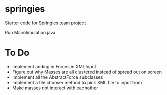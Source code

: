 springies
=========

Starter code for Springies team project

Run MainSimulation.java 

To Do
=====
* Implement adding in Forces in XMLInput
* Figure out why Masses are all clustered instead of spread out on screen
* Implement all the AbstractForce subclasses
* Implement a file chooser method to pick XML file to input from
* Make masses not interact with eachother